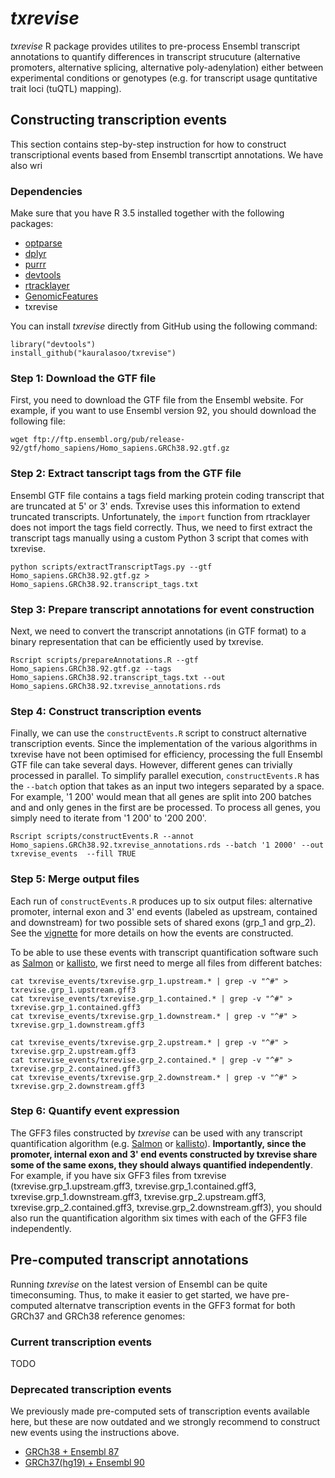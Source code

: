 # _txrevise_
_txrevise_ R package provides utilites to pre-process Ensembl transcript annotations to quantify differences in transcript strucuture (alternative promoters, alternative splicing, alternative poly-adenylation) either between experimental conditions or genotypes (e.g. for transcript usage quntitative trait loci (tuQTL) mapping). 

## Constructing transcription events
This section contains step-by-step instruction for how to construct transcriptional events based from Ensembl transcrtipt annotations. We have also wri
### Dependencies
Make sure that you have R 3.5 installed together with the following packages:

 - [optparse](https://cran.r-project.org/package=optparse)
 - [dplyr](https://cran.r-project.org/package=dplyr)
 - [purrr](https://cran.r-project.org/package=purrr)
 - [devtools](https://cran.r-project.org/package=devtools)
 - [rtracklayer](https://bioconductor.org/packages/rtracklayer/)
 - [GenomicFeatures](https://bioconductor.org/packages/GenomicFeatures/)
 - txrevise

You can install _txrevise_ directly from GitHub using the following command:

	library("devtools")
	install_github("kauralasoo/txrevise")

### Step 1: Download the GTF file
First, you need to download the GTF file from the Ensembl website. For example, if you want to use Ensembl version 92, you should download the following file:

	wget ftp://ftp.ensembl.org/pub/release-92/gtf/homo_sapiens/Homo_sapiens.GRCh38.92.gtf.gz

### Step 2: Extract tanscript tags from the GTF file
Ensembl GTF file contains a tags field marking protein coding transcript that are truncated at 5' or 3' ends. Txrevise uses this information to extend truncated transcripts. Unfortunately, the `import` function from rtracklayer does not import the tags field correctly. Thus, we need to first extract the transcript tags manually using a custom Python 3 script that comes with txrevise.

	python scripts/extractTranscriptTags.py --gtf Homo_sapiens.GRCh38.92.gtf.gz > Homo_sapiens.GRCh38.92.transcript_tags.txt

### Step 3: Prepare transcript annotations for event construction
Next, we need to convert the transcript annotations (in GTF format) to a binary representation that can be efficiently used by txrevise.

	Rscript scripts/prepareAnnotations.R --gtf Homo_sapiens.GRCh38.92.gtf.gz --tags Homo_sapiens.GRCh38.92.transcript_tags.txt --out Homo_sapiens.GRCh38.92.txrevise_annotations.rds

### Step 4: Construct transcription events
Finally, we can use the `constructEvents.R` script to construct alternative transcription events. Since the implementation of the various algorithms in txrevise have not been optimised for efficiency, processing the full Ensembl GTF file can take several days. However, different genes can trivially processed in parallel. To simplify parallel execution, `constructEvents.R` has the `--batch` option that takes as an input two integers separated by a space. For example, '1 200' would mean that all genes are split into 200 batches and and only genes in the first are be processed. To process all genes, you simply need to iterate from '1 200' to '200 200'. 
	
	Rscript scripts/constructEvents.R --annot Homo_sapiens.GRCh38.92.txrevise_annotations.rds --batch '1 2000' --out txrevise_events  --fill TRUE

### Step 5: Merge output files
Each run of `constructEvents.R` produces up to six output files: alternative promoter, internal exon and 3' end events (labeled as upstream, contained and downstream) for two possible sets of shared exons (grp_1 and grp_2). See the [vignette](http://htmlpreview.github.io/?https://github.com/kauralasoo/txrevise/blob/master/inst/doc/construct_events.html) for more details on how the events are constructed.

To be able to use these events with transcript quantification software such as [Salmon](http://salmon.readthedocs.io/en/latest/) or [kallisto](https://pachterlab.github.io/kallisto/), we first need to merge all files from different batches:

	cat txrevise_events/txrevise.grp_1.upstream.* | grep -v "^#" > txrevise.grp_1.upstream.gff3
	cat txrevise_events/txrevise.grp_1.contained.* | grep -v "^#" > txrevise.grp_1.contained.gff3
	cat txrevise_events/txrevise.grp_1.downstream.* | grep -v "^#" > txrevise.grp_1.downstream.gff3
	
	cat txrevise_events/txrevise.grp_2.upstream.* | grep -v "^#" > txrevise.grp_2.upstream.gff3
	cat txrevise_events/txrevise.grp_2.contained.* | grep -v "^#" > txrevise.grp_2.contained.gff3
	cat txrevise_events/txrevise.grp_2.downstream.* | grep -v "^#" > txrevise.grp_2.downstream.gff3

### Step 6: Quantify event expression
The GFF3 files constructed by _txrevise_ can be used with any transcript quantification algorithm (e.g. [Salmon](http://salmon.readthedocs.io/en/latest/) or [kallisto](https://pachterlab.github.io/kallisto/)). **Importantly, since the promoter, internal exon and 3' end events constructed by txrevise share some of the same exons, they should always quantified independently**. For example, if you have six GFF3 files from txrevise (txrevise.grp_1.upstream.gff3, txrevise.grp_1.contained.gff3, txrevise.grp_1.downstream.gff3, txrevise.grp_2.upstream.gff3, txrevise.grp_2.contained.gff3, txrevise.grp_2.downstream.gff3), you should also run the quantification algorithm six times with each of the GFF3 file independently.

## Pre-computed transcript annotations
Running _txrevise_ on the latest version of Ensembl can be quite timeconsuming. Thus, to make it easier to get started, we have pre-computed alternatve transcription events in the GFF3 format for both GRCh37 and GRCh38 reference genomes:

### Current transcription events
TODO

### Deprecated transcription events
We previously made pre-computed sets of transcription events available here, but these are now outdated and we strongly recommend to construct new events using the instructions above.
* [GRCh38 + Ensembl 87](https://zenodo.org/record/997492#.Wcqa3tMjHOQ)
* [GRCh37(hg19) + Ensembl 90](https://zenodo.org/record/997251#.Wco2Q9MjHUJ)
<!--stackedit_data:
eyJoaXN0b3J5IjpbMTA0MTg1MTIyMCwxMTI2MDA2ODY1LDIwMD
E5MTU1MDUsMTQyOTc4OTk3MiwxNTU0NjI5MjIxLDE2NDE5MzYz
OTksNzU2MjUwNzAsLTEzNTQyMjQ1MCwtMTQwNzEyNzcxNSwxNj
UzMzE5MzY1LC0xNjU1MDQwNDM4LC04ODQyMzg2MzMsLTIwMDM0
MDU2MzksMTUwODE5NTgzNV19
-->